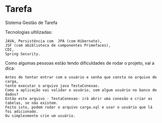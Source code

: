 # Tarefa
Sistema Gestão de Tarefa

Tecnologias ultilizadas:

    JAVA, Persistência com  JPA (com Hibernate),
    JSF (com abiblioteca de componentes Primefaces),
    CDI,
    Spring Security.


Como algumas pessoas estão tendo dificuldades de rodar o projeto, vai a dica: 

    Antes de tentar entrar com o usuário e senha que consta no arquivo de carga,
    tente executar o arquivo java TestaConexao.
    Como a aplicação vai validar o usuário, sem algum usuário no banco de dados?
    Então este arquivo - TestaConexao- irá abrir uma conexão e criar as tabelas, se não existem. 
    Feito isto, podem rodar o arquivo carga.sql e usar o usuário que lá foi adicionado.
    Ou simplesmente crie um usuário.

